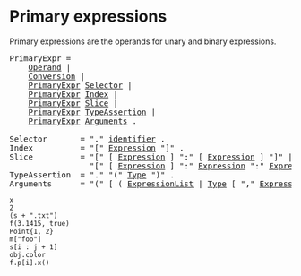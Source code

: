 # Primary expressions

Primary expressions are the operands for unary and binary expressions.

<pre><a id="PrimaryExpr">PrimaryExpr</a> =
    <a href="/Expressions/operands.html#Operand">Operand</a> |
    <a href="/Expressions/conversions.html#Conversion">Conversion</a> |
    <a href="#PrimaryExpr">PrimaryExpr</a> <a href="#Selector">Selector</a> |
    <a href="#PrimaryExpr">PrimaryExpr</a> <a href="#Index">Index</a> |
    <a href="#PrimaryExpr">PrimaryExpr</a> <a href="#Slice">Slice</a> |
    <a href="#PrimaryExpr">PrimaryExpr</a> <a href="#TypeAssertion">TypeAssertion</a> |
    <a href="#PrimaryExpr">PrimaryExpr</a> <a href="#Arguments">Arguments</a> .

<a id="Selector">Selector</a>       = "." <a href="/Lexical%20elements/identifiers.html#identifier">identifier</a> .
<a id="Index">Index</a>          = "[" <a href="/Expressions/operators.html#Expression">Expression</a> "]" .
<a id="Slice">Slice</a>          = "[" [ <a href="/Expressions/operators.html#Expression">Expression</a> ] ":" [ <a href="/Expressions/operators.html#Expression">Expression</a> ] "]" |
                 "[" [ <a href="/Expressions/operators.html#Expression">Expression</a> ] ":" <a href="/Expressions/operators.html#Expression">Expression</a> ":" <a href="/Expressions/operators.html#Expression">Expression</a> "]" .
<a id="TypeAssertion">TypeAssertion</a>  = "." "(" <a href="/Types/#Type">Type</a> ")" .
<a id="Arguments">Arguments</a>      = "(" [ ( <a href="/Declarations%20and%20scope/constant_declarations.html#ExpressionList">ExpressionList</a> | <a href="/Types/#Type">Type</a> [ "," <a href="/Declarations%20and%20scope/constant_declarations.html#ExpressionList">ExpressionList</a> ] ) [ "..." ] [ "," ] ] ")" .
</pre>

    x
    2
    (s + ".txt")
    f(3.1415, true)
    Point{1, 2}
    m["foo"]
    s[i : j + 1]
    obj.color
    f.p[i].x()